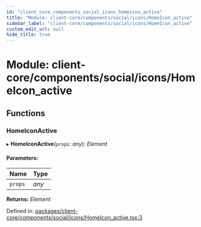 ```yaml
---
id: "client_core_components_social_icons_homeicon_active"
title: "Module: client-core/components/social/icons/HomeIcon_active"
sidebar_label: "client-core/components/social/icons/HomeIcon_active"
custom_edit_url: null
hide_title: true
---
```


# Module: client-core/components/social/icons/HomeIcon\_active

## Functions

### HomeIconActive

▸ **HomeIconActive**(`props`: *any*): *Element*

#### Parameters:

Name | Type |
:------ | :------ |
`props` | *any* |

**Returns:** *Element*

Defined in: [packages/client-core/components/social/icons/HomeIcon_active.tsx:3](https://github.com/xr3ngine/xr3ngine/blob/9d253dc38/packages/client-core/components/social/icons/HomeIcon_active.tsx#L3)
